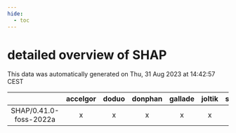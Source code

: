 ```yaml
---
hide:
  - toc
---
```


detailed overview of SHAP
=========================


This data was automatically generated on Thu, 31 Aug 2023 at 14:42:57 CEST  

| |accelgor|doduo|donphan|gallade|joltik|skitty|swalot|victini|
| :---: | :---: | :---: | :---: | :---: | :---: | :---: | :---: | :---: |
|SHAP/0.41.0-foss-2022a|x|x|x|x|x|x|x|x|
